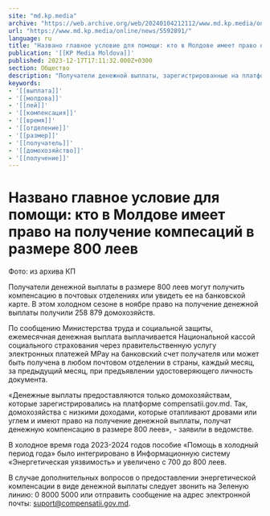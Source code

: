 ```yaml
---
site: "md.kp.media"
archive: "https://web.archive.org/web/20240104212112/www.md.kp.media/online/news/5592891/"
url: "https://www.md.kp.media/online/news/5592891/"
language: ru
title: "Названо главное условие для помощи: кто в Молдове имеет право на получение компесаций в размере 800 леев"
publication: '[[KP Media Moldova]]'
published: 2023-12-17T17:11:32.000Z+0300
section: Общество
description: "Получатели денежной выплаты, зарегистрированные на платформе compensatii.gov.md, могут получить свои деньги в размере 800 леев"
keywords:
- '[[выплата]]'
- '[[молдова]]'
- '[[лей]]'
- '[[компенсация]]'
- '[[время]]'
- '[[отделение]]'
- '[[размер]]'
- '[[получатель]]'
- '[[домохозяйство]]'
- '[[получение]]'
---
```


# Названо главное условие для помощи: кто в Молдове имеет право на получение компесаций в размере 800 леев

Фото: из архива КП

Получатели денежной выплаты в размере 800 леев могут получить компенсацию в почтовых отделениях или увидеть ее на банковской карте. В этом холодном сезоне в ноябре право на получение денежной выплаты получили 258 879 домохозяйств.

По сообщению Министерства труда и социальной защиты, ежемесячная денежная выплата выплачивается Национальной кассой социального страхования через правительственную услугу электронных платежей MPay на банковский счет получателя или может быть получена в любом почтовом отделении в страны, каждый месяц, за предыдущий месяц, при предъявлении удостоверяющего личность документа.

«Денежные выплаты предоставляются только домохозяйствам, которые зарегистрировались на платформе compensatii.gov.md. Так, домохозяйства с низкими доходами, которые отапливают дровами или углем и имеют право на получение денежной выплаты, получат денежную компенсацию в размере 800 леев», - заявили в ведомстве.

В холодное время года 2023-2024 годов пособие «Помощь в холодный период года» было интегрировано в Информационную систему «Энергетическая уязвимость» и увеличено с 700 до 800 леев.

В случае дополнительных вопросов о предоставлении энергетической компенсации в виде денежной выплаты следует звонить на Зеленую линию: 0 8000 5000 или отправить сообщение на адрес электронной почты: suport@compensatii.gov.md.